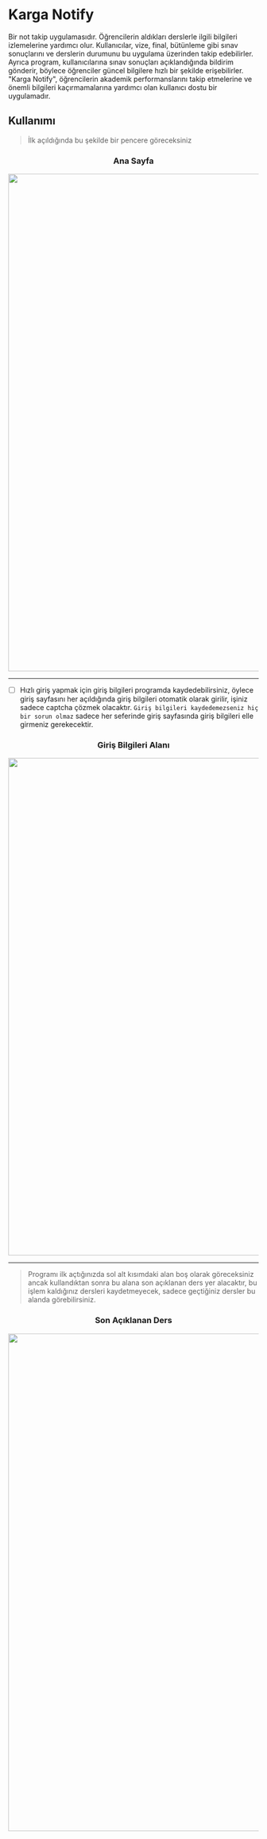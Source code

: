 # Karga Notify
Bir not takip uygulamasıdır. Öğrencilerin aldıkları derslerle ilgili bilgileri izlemelerine yardımcı olur. Kullanıcılar, vize, final, bütünleme gibi sınav sonuçlarını ve derslerin durumunu bu uygulama üzerinden takip edebilirler. Ayrıca program, kullanıcılarına sınav sonuçları açıklandığında bildirim gönderir, böylece öğrenciler güncel bilgilere hızlı bir şekilde erişebilirler. "Karga Notify", öğrencilerin akademik performanslarını takip etmelerine ve önemli bilgileri kaçırmamalarına yardımcı olan kullanıcı dostu bir uygulamadır.

## Kullanımı
> İlk açıldığında bu şekilde bir pencere göreceksiniz

<div align="center">
    <h3>Ana Sayfa</h3>
    <img src="https://github.com/yasir723/Karga-Notify/assets/111686779/86b99364-bd26-4a1c-ab39-e463605317c0" width="1000">
    <br>
</div>

---


- [ ] Hızlı giriş yapmak için giriş bilgileri programda kaydedebilirsiniz, öylece giriş sayfasını her açıldığında giriş bilgileri otomatik olarak girilir, işiniz sadece captcha çözmek olacaktır.
`Giriş bilgileri kaydedemezseniz hiç bir sorun olmaz` sadece her seferinde giriş sayfasında giriş bilgileri elle girmeniz gerekecektir.

<div align="center">
    <h3>Giriş Bilgileri Alanı</h3>
    <img src="https://github.com/yasir723/Karga-Notify/assets/111686779/2740cf04-43e0-457e-9772-fc47df249330" width="1000">
    <br>
</div>

---

> Programı ilk açtığınızda sol alt kısımdaki alan boş olarak göreceksiniz ancak kullandıktan sonra bu alana son açıklanan ders yer alacaktır, bu işlem kaldığınız dersleri kaydetmeyecek, sadece geçtiğiniz dersler bu alanda görebilirsiniz.

<div align="center">
    <h3>Son Açıklanan Ders</h3>
    <img src="https://github.com/yasir723/Karga-Notify/assets/111686779/073ccd7e-909f-4958-a116-e766661e3f0a" width="1000">
    <br>
</div>
